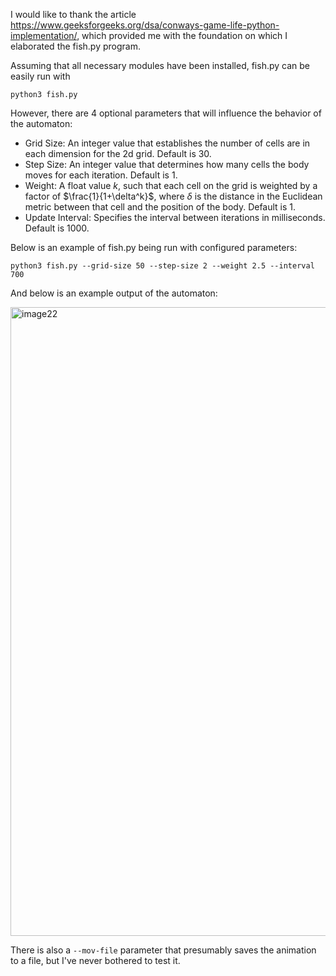 I would like to thank the article https://www.geeksforgeeks.org/dsa/conways-game-life-python-implementation/, which provided me with the foundation on which I elaborated the fish.py program.

Assuming that all necessary modules have been installed, fish.py can be easily run with

```python3 fish.py```

However, there are 4 optional parameters that will influence the behavior of the automaton:

- Grid Size: An integer value that establishes the number of cells are in each dimension for the 2d grid. Default is 30.
- Step Size: An integer value that determines how many cells the body moves for each iteration. Default is 1.
- Weight: A float value $k$, such that each cell on the grid is weighted by a factor of $\frac{1}{1+\delta^k}$, where $\delta$ is the distance in the Euclidean metric between that cell and the position of the body. Default is 1.
- Update Interval: Specifies the interval between iterations in milliseconds. Default is 1000.

Below is an example of fish.py being run with configured parameters:

```python3 fish.py --grid-size 50 --step-size 2 --weight 2.5 --interval 700```

And below is an example output of the automaton:

<img width="1919" height="1006" alt="image22" src="https://github.com/user-attachments/assets/473c7612-700c-4cf2-bc3f-29d2c25d177a" />

There is also a ```--mov-file``` parameter that presumably saves the animation to a file, but I've never bothered to test it.
